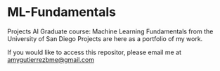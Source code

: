 # ML-Fundamentals
Projects AI Graduate course: Machine Learning Fundamentals from the University of San Diego
Projects are here as a portfolio of my work.

If you would like to access this repositor, please email me at amygutierrezbme@gmail.com 
